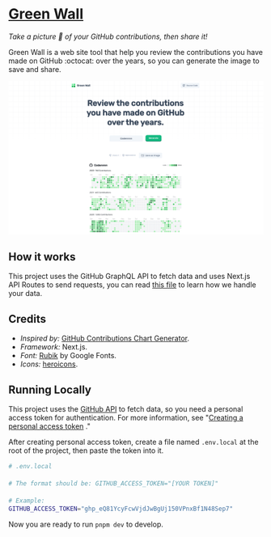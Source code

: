# [Green Wall](https://green-wall.vercel.app/)

_Take a picture 📸 of your GitHub contributions, then share it!_

Green Wall is a web site tool that help you review the contributions you have made on GitHub :octocat: over the years, so you can generate the image to save and share.

<a href="https://green-wall.vercel.app/">
  <img alt="Green Wall Screenshot" src="./screenshot.png">
</a>

## How it works

This project uses the GitHub GraphQL API to fetch data and uses Next.js API Routes to send requests, you can read [this file](./src/pages/api/contribution/%5Busername%5D.ts) to learn how we handle your data.

## Credits

- _Inspired by:_ [GitHub Contributions Chart Generator](https://github.com/sallar/github-contributions-chart).
- _Framework:_ Next.js.
- _Font:_ [Rubik](https://fonts.google.com/specimen/Rubik) by Google Fonts.
- _Icons:_ [heroicons](https://heroicons.com).

## Running Locally

This project uses the [GitHub API](https://docs.github.com/en/graphql) to fetch data, so you need a personal access token for authentication. For more information, see "[Creating a personal access token](https://docs.github.com/en/authentication/keeping-your-account-and-data-secure/creating-a-personal-access-token) ."

After creating personal access token, create a file named `.env.local` at the root of the project, then paste the token into it.

```sh
# .env.local

# The format should be: GITHUB_ACCESS_TOKEN="[YOUR TOKEN]"

# Example:
GITHUB_ACCESS_TOKEN="ghp_eQ81YcyFcwVjdJwBgUj150VPnxBf1N48Sep7"
```

Now you are ready to run `pnpm dev` to develop.
